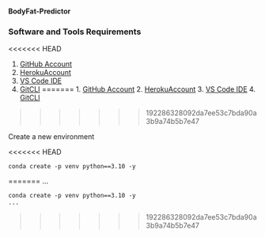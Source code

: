 #### BodyFat-Predictor

### Software and Tools Requirements


<<<<<<< HEAD
   1. [GitHub Account](https://github.com)
   2. [HerokuAccount](https://heroku.com)
   3. [VS Code IDE](https://code.visualstudio.com)
   4. [GitCLI](https://git-scm.com/book/en/v2/Getting-Started-The-Command_line)
=======
    1. [GitHub Account](https://www.github.com)
    2. [HerokuAccount](https://www.heroku.com)
    3. [VS Code IDE](https://www.code.visualstudio.com/)
    4. [GitCLI](https://www.git-scm.com/book/en/v2/Getting-Started-The-Command_line)
>>>>>>> 192286328092da7ee53c7bda90a3b9a74b5b7e47


   Create a new environment 

<<<<<<< HEAD
    
    conda create -p venv python==3.10 -y
    
=======
    ...
    
    conda create -p venv python==3.10 -y
    ...
>>>>>>> 192286328092da7ee53c7bda90a3b9a74b5b7e47
